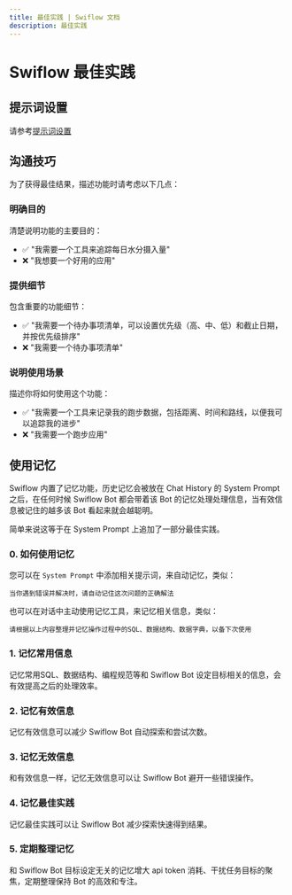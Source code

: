 ```yaml
---
title: 最佳实践 | Swiflow 文档
description: 最佳实践
---
```


# Swiflow 最佳实践

## 提示词设置

请参考[提示词设置](./optimize-prompt)

## 沟通技巧

为了获得最佳结果，描述功能时请考虑以下几点：

### 明确目的

清楚说明功能的主要目的：

- ✅ "我需要一个工具来追踪每日水分摄入量"
- ❌ "我想要一个好用的应用"

### 提供细节

包含重要的功能细节：

- ✅ "我需要一个待办事项清单，可以设置优先级（高、中、低）和截止日期，并按优先级排序"
- ❌ "我需要一个待办事项清单"

### 说明使用场景

描述你将如何使用这个功能：

- ✅ "我需要一个工具来记录我的跑步数据，包括距离、时间和路线，以便我可以追踪我的进步"
- ❌ "我需要一个跑步应用"

## 使用记忆

Swiflow 内置了记忆功能，历史记忆会被放在 Chat History 的 System Prompt 之后，在任何时候 Swiflow Bot 都会带着该 Bot 的记忆处理处理信息，当有效信息被记住的越多该 Bot 看起来就会越聪明。

简单来说这等于在 System Prompt 上追加了一部分最佳实践。

### 0. 如何使用记忆

您可以在 `System Prompt` 中添加相关提示词，来自动记忆，类似：
```plain
当你遇到错误并解决时，请自动记住这次问题的正确解法
```

也可以在对话中主动使用记忆工具，来记忆相关信息，类似：
```plain
请根据以上内容整理并记忆操作过程中的SQL、数据结构、数据字典，以备下次使用
```

### 1. 记忆常用信息

记忆常用SQL、数据结构、编程规范等和 Swiflow Bot 设定目标相关的信息，会有效提高之后的处理效率。

### 2. 记忆有效信息

记忆有效信息可以减少 Swiflow Bot 自动探索和尝试次数。

### 3. 记忆无效信息

和有效信息一样，记忆无效信息可以让 Swiflow Bot 避开一些错误操作。

### 4. 记忆最佳实践

记忆最佳实践可以让 Swiflow Bot 减少探索快速得到结果。

### 5. 定期整理记忆

和 Swiflow Bot 目标设定无关的记忆增大 api token 消耗、干扰任务目标的聚焦，定期整理保持 Bot 的高效和专注。
